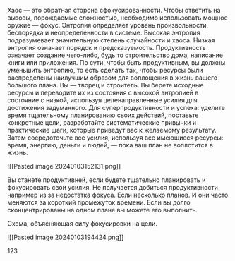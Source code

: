 Хаос — это обратная сторона сфокусированности. Чтобы ответить на вызовы, порождаемые сложностью, необходимо использовать мощное оружие — фокус.
Энтропия определяет уровень произвольности, беспорядка и неопределенности в системе. Высокая энтропия подразумевает значительную степень случайности и хаоса. Низкая энтропия означает порядок и предсказуемость.
Продуктивность означает создание чего-либо, будь то строительство дома, написание книги или приложения. По сути, чтобы быть продуктивным, вы должны уменьшить энтропию, то есть сделать так, чтобы ресурсы были распределены наилучшим образом для воплощения в жизнь вашего большого плана.
Вы — творец и строитель. Вы берете исходные ресурсы и переводите их из состояния с высокой энтропией в состояние с низкой, используя целенаправленные усилия для достижения задуманного.
Для суперпродуктивности и успеха: уделите время тщательному планированию своих действий, поставьте конкретные цели, разработайте систематические привычки и практические шаги, которые приведут вас к желаемому результату. Затем сосредоточьте все усилия, используя все имеющиеся ресурсы: время, энергию, деньги и людей, — пока ваш план не воплотится в жизнь.

![[Pasted image 20240103152131.png]]

Вы станете продуктивней, если будете тщательно планировать и фокусировать свои усилия.
Не получается добиться продуктивности например из за недостатка фокуса. Если несколько планов. И они часто меняются за короткий промежуток времени. Если вы долго сконцентрированы на одном плане вы можете его выполнить.

Схема, объясняющая силу фокусировки на цели.

![[Pasted image 20240103194424.png]]

123
